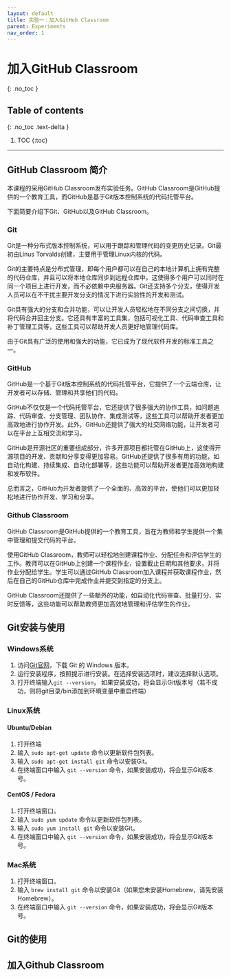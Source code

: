 ```yaml
---
layout: default
title: 实验一：加入GitHub Classroom 
parent: Experiments
nav_order: 1
---
```


# 加入GitHub Classroom
{: .no_toc }

## Table of contents
{: .no_toc .text-delta }

1. TOC
{:toc}

---

## GitHub Classroom 简介

本课程的采用GitHub Classroom发布实验任务。GitHub Classroom是GitHub提供的一个教育工具，而GitHub是基于Git版本控制系统的代码托管平台。

下面简要介绍下Git、GitHub以及GitHub Classroom。 

### Git

Git是一种分布式版本控制系统，可以用于跟踪和管理代码的变更历史记录。Git最初由Linus Torvalds创建，主要用于管理Linux内核的代码。

Git的主要特点是分布式管理，即每个用户都可以在自己的本地计算机上拥有完整的代码仓库，并且可以将本地仓库同步到远程仓库中。这使得多个用户可以同时在同一个项目上进行开发，而不必依赖中央服务器。Git还支持多个分支，使得开发人员可以在不干扰主要开发分支的情况下进行实验性的开发和测试。

Git具有强大的分支和合并功能，可以让开发人员轻松地在不同分支之间切换，并将代码合并回主分支。它还具有丰富的工具集，包括可视化工具、代码审查工具和补丁管理工具等，这些工具可以帮助开发人员更好地管理代码库。

由于Git具有广泛的使用和强大的功能，它已成为了现代软件开发的标准工具之一。

### GitHub

GitHub是一个基于Git版本控制系统的代码托管平台，它提供了一个云端仓库，让开发者可以存储、管理和共享他们的代码。

GitHub不仅仅是一个代码托管平台，它还提供了很多强大的协作工具，如问题追踪、代码审查、分支管理、团队协作、集成测试等，这些工具可以帮助开发者更加高效地进行协作开发。此外，GitHub还提供了强大的社交网络功能，让开发者可以在平台上互相交流和学习。

GitHub是开源社区的重要组成部分，许多开源项目都托管在GitHub上，这使得开源项目的开发、贡献和分享变得更加容易。GitHub还提供了很多有用的功能，如自动化构建、持续集成、自动化部署等，这些功能可以帮助开发者更加高效地构建和发布软件。

总而言之，GitHub为开发者提供了一个全面的、高效的平台，使他们可以更加轻松地进行协作开发、学习和分享。

### Github Classroom

GitHub Classroom是GitHub提供的一个教育工具，旨在为教师和学生提供一个集中管理和提交代码的平台。

使用GitHub Classroom，教师可以轻松地创建课程作业、分配任务和评估学生的工作。教师可以在GitHub上创建一个课程作业，设置截止日期和其他要求，并将作业分配给学生。学生可以通过GitHub Classroom加入课程并获取课程作业，然后在自己的GitHub仓库中完成作业并提交到指定的分支上。

GitHub Classroom还提供了一些额外的功能，如自动化代码审查、批量打分、实时反馈等，这些功能可以帮助教师更加高效地管理和评估学生的作业。

## Git安装与使用

### Windows系统

1. 访问[Git官网](https://git-scm.com/downloads)，下载 Git 的 Windows 版本。
2. 运行安装程序，按照提示进行安装。在选择安装选项时，建议选择默认选项。
3. 打开终端输入`git --version`， 如果安装成功，将会显示Git版本号（若不成功，则将git目录/bin添加到环境变量中重启终端）

### Linux系统

#### Ubuntu/Debian

1. 打开终端
2. 输入 `sudo apt-get update` 命令以更新软件包列表。
3. 输入 `sudo apt-get install git` 命令以安装Git。
4. 在终端窗口中输入 `git --version` 命令，如果安装成功，将会显示Git版本号。

#### CentOS / Fedora

1. 打开终端窗口。
2. 输入 `sudo yum update` 命令以更新软件包列表。
3. 输入 `sudo yum install git` 命令以安装Git。
4. 在终端窗口中输入 `git --version` 命令，如果安装成功，将会显示Git版本号。

### Mac系统

1. 打开终端窗口。
2. 输入 `brew install git` 命令以安装Git（如果您未安装Homebrew，请先安装Homebrew）。
3. 在终端窗口中输入 `git --version` 命令，如果安装成功，将会显示Git版本号。

## Git的使用



## 加入Github Classroom
